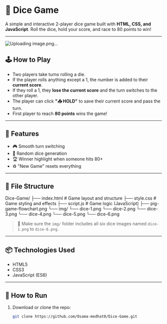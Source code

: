 # 🎲 Dice Game

A simple and interactive 2-player dice game built with **HTML, CSS, and JavaScript**. Roll the dice, hold your score, and race to 80 points to win!

---

![Uploading image.png…]()

## 🕹️ How to Play

- Two players take turns rolling a die.
- If the player rolls anything except a 1, the number is added to their **current score**.
- If they roll a 1, they **lose the current score** and the turn switches to the other player.
- The player can click **"📥 HOLD"** to save their current score and pass the turn.
- First player to reach **80 points** wins the game!

---

## 🚀 Features

- 🎮 Smooth turn switching
- 🎲 Random dice generation
- 🏆 Winner highlight when someone hits 80+
- ♻️ "New Game" resets everything

---

## 📁 File Structure

Dice-Game/
├── index.html # Game layout and structure
├── style.css # Game styling and effects
├── script.js # Game logic (JavaScript)
├── pig-game-flowchart.png
└── img/
└── dice-1.png
└── dice-2.png
└── dice-3.png
└── dice-4.png
└── dice-5.png
└── dice-6.png


> 📌 Make sure the `img/` folder includes all six dice images named `dice-1.png` to `dice-6.png`.

---

## 📦 Technologies Used

- HTML5
- CSS3
- JavaScript (ES6)

---

## 🧪 How to Run

1. Download or clone the repo:
   ```bash
   git clone https://github.com/Osama-medhat0/Dice-Game.git
